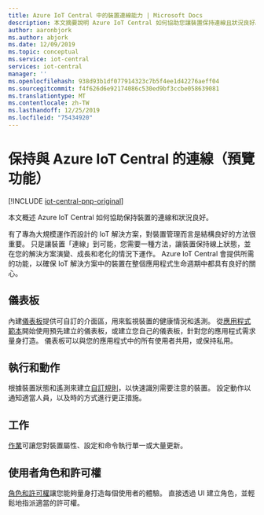 ```yaml
---
title: Azure IoT Central 中的裝置連線能力 | Microsoft Docs
description: 本文摘要說明 Azure IoT Central 如何協助您讓裝置保持連線且狀況良好。
author: aaronbjork
ms.author: abjork
ms.date: 12/09/2019
ms.topic: conceptual
ms.service: iot-central
services: iot-central
manager: ''
ms.openlocfilehash: 938d93b1df077914323c7b5f4ee1d42276aeff04
ms.sourcegitcommit: f4f626d6e92174086c530ed9bf3ccbe058639081
ms.translationtype: MT
ms.contentlocale: zh-TW
ms.lasthandoff: 12/25/2019
ms.locfileid: "75434920"
---
```

# <a name="stay-connected-with-azure-iot-central-preview-features"></a>保持與 Azure IoT Central 的連線（預覽功能）

[!INCLUDE [iot-central-pnp-original](../../../includes/iot-central-pnp-original-note.md)]

本文概述 Azure IoT Central 如何協助保持裝置的連線和狀況良好。

有了專為大規模運作而設計的 IoT 解決方案，對裝置管理而言是結構良好的方法很重要。 只是讓裝置「連線」到可能，您需要一種方法，讓裝置保持線上狀態，並在您的解決方案演變、成長和老化的情況下運作。 Azure IoT Central 會提供所需的功能，以確保 IoT 解決方案中的裝置在整個應用程式生命週期中都具有良好的關心。

## <a name="dashboards"></a>儀表板 
內建[儀表板](howto-manage-devices.md#import-devices)提供可自訂的介面區，用來監視裝置的健康情況和遙測。 從[應用程式範本](howto-use-app-templates.md)開始使用預先建立的儀表板，或建立您自己的儀表板，針對您的應用程式需求量身打造。 儀表板可以與您的應用程式中的所有使用者共用，或保持私用。

## <a name="rules-and-actions"></a>執行和動作 
根據裝置狀態和遙測來建立[自訂規則](tutorial-create-telemetry-rules.md)，以快速識別需要注意的裝置。 設定動作以通知適當人員，以及時的方式進行更正措施。

## <a name="jobs"></a>工作 
[作業](../core/howto-run-a-job.md?toc=/azure/iot-central/preview/toc.json&bc=/azure/iot-central/preview/breadcrumb/toc.json)可讓您對裝置屬性、設定和命令執行單一或大量更新。 

## <a name="user-roles-and-permissions"></a>使用者角色和許可權
[角色和許可權](howto-manage-users-roles.md)讓您能夠量身打造每個使用者的體驗。 直接透過 UI 建立角色，並輕鬆地指派適當的許可權。 




